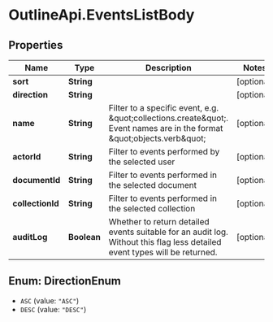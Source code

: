 # OutlineApi.EventsListBody

## Properties
Name | Type | Description | Notes
------------ | ------------- | ------------- | -------------
**sort** | **String** |  | [optional] 
**direction** | **String** |  | [optional] 
**name** | **String** | Filter to a specific event, e.g. \&quot;collections.create\&quot;. Event names are in the format \&quot;objects.verb\&quot; | [optional] 
**actorId** | **String** | Filter to events performed by the selected user | [optional] 
**documentId** | **String** | Filter to events performed in the selected document | [optional] 
**collectionId** | **String** | Filter to events performed in the selected collection | [optional] 
**auditLog** | **Boolean** | Whether to return detailed events suitable for an audit log. Without this flag less detailed event types will be returned. | [optional] 

<a name="DirectionEnum"></a>
## Enum: DirectionEnum

* `ASC` (value: `"ASC"`)
* `DESC` (value: `"DESC"`)

